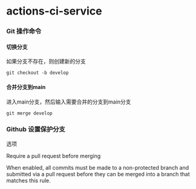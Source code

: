 # actions-ci-service



### Git 操作命令
#### 切换分支
如果分支不存在，则创建新的分支
```shell
git checkout -b develop
```

#### 合并分支到main
进入main分支，然后输入需要合并的分支到main分支
```shell
git merge develop
```


### Github 设置保护分支

选项  

Require a pull request before merging


When enabled, all commits must be made to a non-protected branch and submitted via a pull request before they can be merged into a branch that matches this rule.

